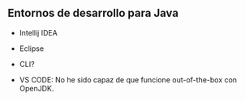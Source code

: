## Entornos de desarrollo para Java

- Intellij IDEA
- Eclipse
- CLI?

- VS CODE: No he sido capaz de que funcione out-of-the-box con OpenJDK.